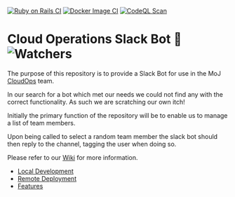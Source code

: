 [![Ruby on Rails CI](https://img.shields.io/github/workflow/status/ministryofjustice/cloud-operations-slack-bot/Ruby%20on%20Rails%20CI/main?label=Tests&logo=Ruby&logoColor=crimson&style=for-the-badge&color=success)](https://github.com/ministryofjustice/cloud-operations-slack-bot/actions/workflows/rubyonrails.yml)  [![Docker Image CI](https://img.shields.io/github/workflow/status/ministryofjustice/cloud-operations-slack-bot/Docker%20Image%20CI/main?logo=Docker&style=for-the-badge&color=9cf)](https://github.com/ministryofjustice/cloud-operations-slack-bot/actions/workflows/docker-image.yml) [![CodeQL Scan](https://img.shields.io/github/workflow/status/ministryofjustice/cloud-operations-slack-bot/CodeQL?color=ff69b4&label=CodeQL%20Scan&logo=Ruby&logoColor=crimson&style=for-the-badge)](https://github.com/ministryofjustice/cloud-operations-slack-bot/actions/workflows/codeql-analysis.yml)  

# Cloud Operations Slack Bot :robot: ![Watchers](https://img.shields.io/github/watchers/ministryofjustice/cloud-operations-slack-bot?style=social)  

The purpose of this repository is to provide a Slack Bot for use in the MoJ [CloudOps](https://ministryofjustice.github.io/cloud-operations/#cloud-operations) team.  

In our search for a bot which met our needs we could not find any with the correct functionality. As such we are scratching our own itch!  

Initially the primary function of the repository will be to enable us to manage a list of team members.  

Upon being called to select a random team member the slack bot should then reply to the channel, tagging the user when doing so.  

Please refer to our [Wiki](https://github.com/ministryofjustice/cloud-operations-slack-bot/wiki/) for more information.

- [Local Development](https://github.com/ministryofjustice/cloud-operations-slack-bot/wiki/1.-Local-Development)
- [Remote Deployment](https://github.com/ministryofjustice/cloud-operations-slack-bot/wiki/2.-Remote-Deployment)
- [Features](https://github.com/ministryofjustice/cloud-operations-slack-bot/wiki/3.-Features)
